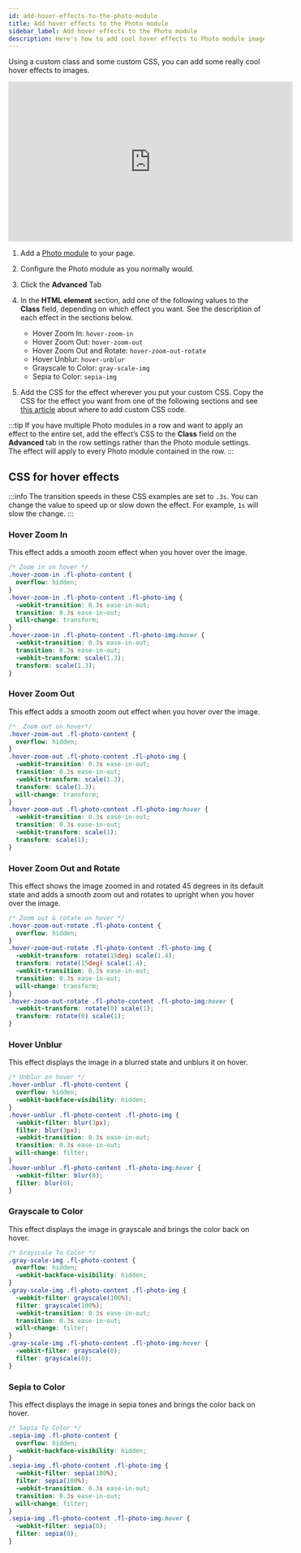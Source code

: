 ```yaml
---
id: add-hover-effects-to-the-photo-module
title: Add hover effects to the Photo module
sidebar_label: Add hover effects to the Photo module
description: Here's how to add cool hover effects to Photo module images.
---
```


Using a custom class and some custom CSS, you can add some really cool hover
effects to images.

<div className="embed-responsive">
<iframe width="560" height="315" src="https://www.youtube-nocookie.com/embed/u4i9rkAB1Rw" title="YouTube video player" frameBorder="0" allow="accelerometer; autoplay; clipboard-write; encrypted-media; gyroscope; picture-in-picture" allowFullScreen></iframe>
</div>

1. Add a [Photo module](/beaver-builder/layouts/modules/photo/photo.md) to your page.
2. Configure the Photo module as you normally would.
3. Click the **Advanced** Tab
4. In the **HTML element** section, add one of the following values to the **Class** field, depending on which effect you want. See the description of each effect in the sections below.

   - Hover Zoom In: `hover-zoom-in`
   - Hover Zoom Out: `hover-zoom-out`
   - Hover Zoom Out and Rotate: `hover-zoom-out-rotate`
   - Hover Unblur: `hover-unblur`
   - Grayscale to Color: `gray-scale-img`
   - Sepia to Color: `sepia-img`

5. Add the CSS for the effect wherever you put your custom CSS.
   Copy the CSS for the effect you want from one of the following sections and see [this article](basics/custom-code.md) about where to add custom CSS code.

:::tip
If you have multiple Photo modules in a row and want to apply an effect to the entire set, add the effect’s CSS to the **Class** field on the **Advanced** tab in the row settings rather than the Photo module settings. The effect will apply to every Photo module contained in the row.
:::

## CSS for hover effects

:::info
The transition speeds in these CSS examples are set to `.3s`. You can change the
value to speed up or slow down the effect. For example, `1s` will slow the
change.
:::

### Hover Zoom In

This effect adds a smooth zoom effect when you hover over the image.

```css
/* Zoom in on hover */
.hover-zoom-in .fl-photo-content {
  overflow: hidden;
}
.hover-zoom-in .fl-photo-content .fl-photo-img {
  -webkit-transition: 0.3s ease-in-out;
  transition: 0.3s ease-in-out;
  will-change: transform;
}
.hover-zoom-in .fl-photo-content .fl-photo-img:hover {
  -webkit-transition: 0.3s ease-in-out;
  transition: 0.3s ease-in-out;
  -webkit-transform: scale(1.3);
  transform: scale(1.3);
}
```

### Hover Zoom Out

This effect adds a smooth zoom out effect when you hover over the image.

```css
/*  Zoom out on hover*/
.hover-zoom-out .fl-photo-content {
  overflow: hidden;
}
.hover-zoom-out .fl-photo-content .fl-photo-img {
  -webkit-transition: 0.3s ease-in-out;
  transition: 0.3s ease-in-out;
  -webkit-transform: scale(1.3);
  transform: scale(1.3);
  will-change: transform;
}
.hover-zoom-out .fl-photo-content .fl-photo-img:hover {
  -webkit-transition: 0.3s ease-in-out;
  transition: 0.3s ease-in-out;
  -webkit-transform: scale(1);
  transform: scale(1);
}
```

### Hover Zoom Out and Rotate

This effect shows the image zoomed in and rotated 45 degrees in its default
state and adds a smooth zoom out and rotates to upright when you hover over
the image.

```css
/* Zoom out & rotate on hover */
.hover-zoom-out-rotate .fl-photo-content {
  overflow: hidden;
}
.hover-zoom-out-rotate .fl-photo-content .fl-photo-img {
  -webkit-transform: rotate(15deg) scale(1.4);
  transform: rotate(15deg) scale(1.4);
  -webkit-transition: 0.3s ease-in-out;
  transition: 0.3s ease-in-out;
  will-change: transform;
}
.hover-zoom-out-rotate .fl-photo-content .fl-photo-img:hover {
  -webkit-transform: rotate(0) scale(1);
  transform: rotate(0) scale(1);
}
```

### Hover Unblur

This effect displays the image in a blurred state and unblurs it on hover.

```css
/* Unblur on hover */
.hover-unblur .fl-photo-content {
  overflow: hidden;
  -webkit-backface-visibility: hidden;
}
.hover-unblur .fl-photo-content .fl-photo-img {
  -webkit-filter: blur(3px);
  filter: blur(3px);
  -webkit-transition: 0.3s ease-in-out;
  transition: 0.3s ease-in-out;
  will-change: filter;
}
.hover-unblur .fl-photo-content .fl-photo-img:hover {
  -webkit-filter: blur(0);
  filter: blur(0);
}
```

### Grayscale to Color

This effect displays the image in grayscale and brings the color back on
hover.

```css
/* Grayscale To Color */
.gray-scale-img .fl-photo-content {
  overflow: hidden;
  -webkit-backface-visibility: hidden;
}
.gray-scale-img .fl-photo-content .fl-photo-img {
  -webkit-filter: grayscale(100%);
  filter: grayscale(100%);
  -webkit-transition: 0.3s ease-in-out;
  transition: 0.3s ease-in-out;
  will-change: filter;
}
.gray-scale-img .fl-photo-content .fl-photo-img:hover {
  -webkit-filter: grayscale(0);
  filter: grayscale(0);
}
```

### Sepia to Color

This effect displays the image in sepia tones and brings the color back on
hover.

```css
/* Sepia To Color */
.sepia-img .fl-photo-content {
  overflow: hidden;
  -webkit-backface-visibility: hidden;
}
.sepia-img .fl-photo-content .fl-photo-img {
  -webkit-filter: sepia(100%);
  filter: sepia(100%);
  -webkit-transition: 0.3s ease-in-out;
  transition: 0.3s ease-in-out;
  will-change: filter;
}
.sepia-img .fl-photo-content .fl-photo-img:hover {
  -webkit-filter: sepia(0);
  filter: sepia(0);
}
```

